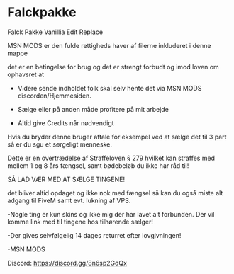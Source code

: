 # Falckpakke
Falck Pakke Vanillia Edit Replace

MSN MODS er den fulde rettigheds haver af filerne inkluderet i denne mappe

det er en betingelse for brug og det er strengt forbudt og imod loven om ophavsret at



- Videre sende indholdet folk skal selv hente det via MSN MODS discorden/Hjemmesiden.



- Sælge eller på anden måde profitere på mit arbejde



- Altid give Credits når nødvendigt 



Hvis du bryder denne bruger aftale for eksempel ved at sælge det til 3 part så er du sgu et sørgeligt menneske. 

Dette er en overtrædelse af Straffeloven § 279 hvilket kan straffes med mellem 1 og 8 års fængsel, samt bødebeløb du ikke har råd til!

SÅ LAD VÆR MED AT SÆLGE TINGENE! 

det bliver altid opdaget og ikke nok med fængsel så kan du også miste alt adgang til FiveM samt evt. lukning af VPS.

-Nogle ting er kun skins og ikke mig der har lavet alt forbunden. Der vil komme link med til tingene hos tilhørende sælger!

-Der gives selvfølgelig 14 dages returret efter lovgivningen!

-MSN MODS

Discord: https://discord.gg/8n6sp2GdQx 
